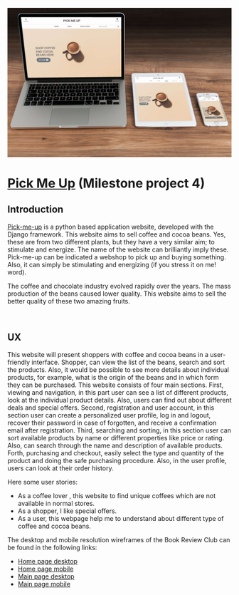 ![pic](/readme/mockup/mockup_pick_me_up.jpg)
# [Pick Me Up](https://pick-me-up-project.herokuapp.com/) (Milestone project 4)

## Introduction

[Pick-me-up](https://pick-me-up-project.herokuapp.com/) is a python based application website, developed with the Django framework.
  This website aims to sell coffee and cocoa beans. 
  Yes, these are from two different plants, but they have a very similar aim; to stimulate and energize. 
  The name of the website can brilliantly imply these. Pick-me-up can be indicated a webshop to pick up and 
  buying something. Also, it can simply be stimulating and energizing (if you stress it on me! word).

The coffee and chocolate industry evolved rapidly over the years. 
The mass production of the beans caused lower quality. 
This website aims to sell the better quality of these two amazing fruits.

<br/>

## UX

This website will present shoppers with coffee and cocoa beans in a user-friendly interface. 
Shopper, can view the list of the beans, search and sort the products. 
Also, it would be possible to see more details about individual products, 
for example, what is the origin of the beans and in which form they can be purchased. 
This website consists of four main sections. First, viewing and navigation, in this part user 
can see a list of different products, look at the individual product details. Also, users can 
find out about different deals and special offers. Second, registration and user account, 
in this section user can create a personalized user profile, log in and logout, recover 
their password in case of forgotten, and receive a confirmation email after registration. 
Third, searching and sorting, in this section user can sort available products by name or 
different properties like price or rating. Also, can search through the name and description of available products. 
Forth, purchasing and checkout, 
easily select the type and quantity of the product and doing the safe purchasing procedure. 
Also, in the user profile, users can look at their order history.

Here some user stories:

* As a coffee lover , this website to find unique coffees which are not available in normal stores.
* As a shopper, I like special offers.
* As a user, this webpage help me to understand about different type of coffee and cocoa beans.

The desktop and mobile resolution wireframes of the Book Review Club can be found in the following links:

* [Home page desktop](/readme/wireframes/wireframe-home-page-desktop.png) 
* [Home page mobile](/readme/wireframes/wireframe-home-page-mobile.png)
* [Main page desktop](/readme/wireframes/wireframe-main-page-desktop.png)
* [Main page mobile](/readme/wireframes/wireframe-main-page-mobile.png) 
